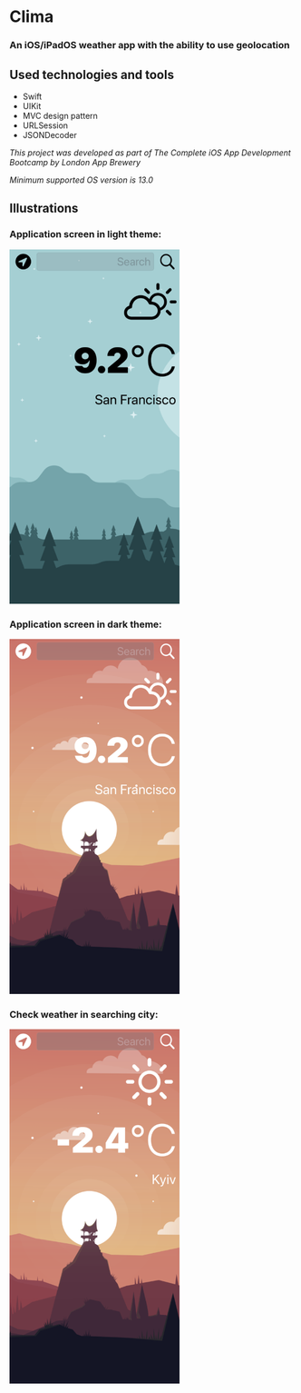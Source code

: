 #  Clima

### An iOS/iPadOS weather app with the ability to use geolocation

## Used technologies and tools

- Swift
- UIKit
- MVC design pattern
- URLSession
- JSONDecoder

*This project was developed as part of The Complete iOS App Development Bootcamp by London App Brewery*

*Minimum supported OS version is 13.0*

## Illustrations

### Application screen in light theme:

<img src="Documentation/1.png" alt="Start screen" width="300">

### Application screen in dark theme:

<img src="Documentation/2.png" alt="Start screen" width="300">

### Check weather in searching city:

<img src="Documentation/3.png" alt="Start screen" width="300">
